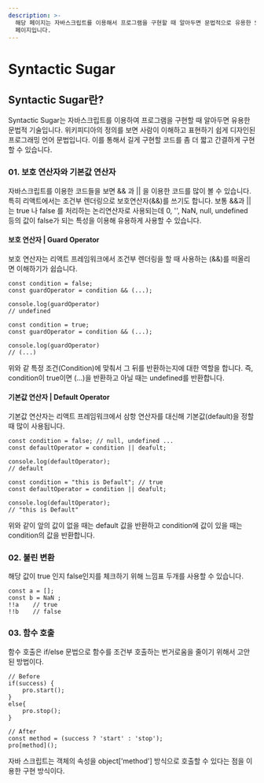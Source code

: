 ```yaml
---
description: >-
  해당 페이지는 자바스크립트를 이용해서 프로그램을 구현할 때 알아두면 문법적으로 유용한 Syntactic Sugar를 정리하기 위한
  페이지입니다.
---
```


# Syntactic Sugar

## Syntactic Sugar란?

 Syntactic Sugar는 자바스크립트를 이용하여 프로그램을 구현할 때 알아두면 유용한 문법적 기술입니다. 위키피디아의 정의를 보면 사람이 이해하고 표현하기 쉽게 디자인된 프로그래밍 언어 문법입니다. 이를 통해서 길게 구현할 코드를 좀 더 짧고 간결하게 구현할 수 있습니다.

### 01. 보호 연산자와 기본값 연산자

 자바스크립트를 이용한 코드들을 보면 && 과 \|\| 을 이용한 코드를 많이 볼 수 있습니다. 특히 리액트에서는 조건부 렌더링으로 보호연산자\(&&\)를 쓰기도 합니다. 보통 &&과 \|\| 는 true 나 false 를 처리하는 논리연산자로 사용되는데 0, '', NaN, null, undefined 등의 값이 false가 되는 특성을 이용해 유용하게 사용할 수 있습니다.

#### 보호 연산자 \| Guard Operator

 보호 연산자는 리액트 프레임워크에서 조건부 렌더링을 할 때 사용하는 \(&&\)를 떠올리면 이해하기가 쉽습니다.

```text
const condition = false;
const guardOperator = condition && (...);

console.log(guardOperator)
// undefined
```

```text
const condition = true;
const guardOperator = condition && (...);

console.log(guardOperator)
// (...)
```

 위와 같 특정 조건\(Condition\)에 맞춰서 그 뒤를 반환하는지에 대한 역할을 합니다. 즉,  condition이 true이면 \(...\)을 반환하고 아닐 때는 undefined를 반환합니다.

#### 기본값 연산자 \| Default Operator

 기본값 연산자는 리액트 프레임워크에서 삼항 연산자를 대신해 기본값\(default\)을 정할 때 많이 사용됩니다.

```text
const condition = false; // null, undefined ...
const defaultOperator = condition || deafult;

console.log(defaultOperator);
// default
```

```text
const condition = "this is Default"; // true
const defaultOperator = condition || deafult;

console.log(defaultOperator);
// "this is Default"
```

 위와 같이 앞의 값이 없을 때는 default 값을 반환하고 condition에 값이 있을 때는 condition의 값을 반환합니다.

### 02. 불린 변환

 해당 값이 true 인지 false인지를 체크하기 위해 느낌표 두개를 사용할 수 있습니다.

```text
const a = [];
const b = NaN ;
!!a    // true
!!b    // false
```

### 03. 함수 호출 

 함수 호출은 if/else 문법으로 함수를 조건부 호출하는 번거로움을 줄이기 위해서 고안된 방법이다. 

```text
// Before
if(success) {
    pro.start();
}
else{
    pro.stop();
}

// After
const method = (success ? 'start' : 'stop');
pro[method]();
```

 자바 스크립트는 객체의 속성을 object\['method'\] 방식으로 호출할 수 있다는 점을 이용한 구현 방식이다.



